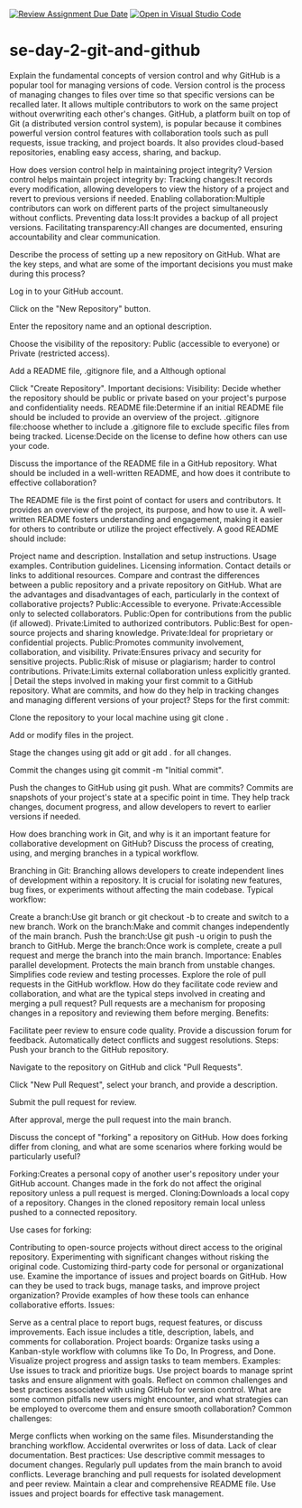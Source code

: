 [![Review Assignment Due Date](https://classroom.github.com/assets/deadline-readme-button-22041afd0340ce965d47ae6ef1cefeee28c7c493a6346c4f15d667ab976d596c.svg)](https://classroom.github.com/a/8wgCKhpZ)
[![Open in Visual Studio Code](https://classroom.github.com/assets/open-in-vscode-2e0aaae1b6195c2367325f4f02e2d04e9abb55f0b24a779b69b11b9e10269abc.svg)](https://classroom.github.com/online_ide?assignment_repo_id=18442083&assignment_repo_type=AssignmentRepo)
# se-day-2-git-and-github
Explain the fundamental concepts of version control and why GitHub is a popular tool for managing versions of code.
Version control is the process of managing changes to files over time so that specific versions can be recalled later. It allows multiple contributors to work on the same project without overwriting each other's changes. GitHub, a platform built on top of Git (a distributed version control system), is popular because it combines powerful version control features with collaboration tools such as pull requests, issue tracking, and project boards. It also provides cloud-based repositories, enabling easy access, sharing, and backup.

How does version control help in maintaining project integrity?
Version control helps maintain project integrity by: Tracking changes:It records every modification, allowing developers to view the history of a project and revert to previous versions if needed. Enabling collaboration:Multiple contributors can work on different parts of the project simultaneously without conflicts. Preventing data loss:It provides a backup of all project versions. Facilitating transparency:All changes are documented, ensuring accountability and clear communication.

Describe the process of setting up a new repository on GitHub. What are the key steps, and what are some of the important decisions you must make during this process?

Log in to your GitHub account.

Click on the "New Repository" button.

Enter the repository name and an optional description.

Choose the visibility of the repository: Public (accessible to everyone) or Private (restricted access).

Add a README file, .gitignore file, and a Although optional

Click "Create Repository". Important decisions: Visibility: Decide whether the repository should be public or private based on your project's purpose and confidentiality needs. README file:Determine if an initial README file should be included to provide an overview of the project. .gitignore file:choose whether to include a .gitignore file to exclude specific files from being tracked. License:Decide on the license to define how others can use your code.

Discuss the importance of the README file in a GitHub repository. What should be included in a well-written README, and how does it contribute to effective collaboration?

The README file is the first point of contact for users and contributors. It provides an overview of the project, its purpose, and how to use it. A well-written README fosters understanding and engagement, making it easier for others to contribute or utilize the project effectively. A good README should include:

Project name and description.
Installation and setup instructions.
Usage examples.
Contribution guidelines.
Licensing information.
Contact details or links to additional resources.
Compare and contrast the differences between a public repository and a private repository on GitHub. What are the advantages and disadvantages of each, particularly in the context of collaborative projects? Public:Accessible to everyone. Private:Accessible only to selected collaborators. Public:Open for contributions from the public (if allowed). Private:Limited to authorized contributors. Public:Best for open-source projects and sharing knowledge. Private:Ideal for proprietary or confidential projects. Public:Promotes community involvement, collaboration, and visibility. Private:Ensures privacy and security for sensitive projects. Public:Risk of misuse or plagiarism; harder to control contributions. Private:Limits external collaboration unless explicitly granted. |
Detail the steps involved in making your first commit to a GitHub repository. What are commits, and how do they help in tracking changes and managing different versions of your project?
Steps for the first commit:

Clone the repository to your local machine using git clone <repository URL>.

Add or modify files in the project.

Stage the changes using git add <file> or git add . for all changes.

Commit the changes using git commit -m "Initial commit".

Push the changes to GitHub using git push. What are commits? Commits are snapshots of your project's state at a specific point in time. They help track changes, document progress, and allow developers to revert to earlier versions if needed.

How does branching work in Git, and why is it an important feature for collaborative development on GitHub? Discuss the process of creating, using, and merging branches in a typical workflow.

Branching in Git: Branching allows developers to create independent lines of development within a repository. It is crucial for isolating new features, bug fixes, or experiments without affecting the main codebase. Typical workflow:

Create a branch:Use git branch <branch-name> or git checkout -b <branch-name> to create and switch to a new branch.
Work on the branch:Make and commit changes independently of the main branch.
Push the branch:Use git push -u origin <branch-name> to push the branch to GitHub.
Merge the branch:Once work is complete, create a pull request and merge the branch into the main branch. Importance:
Enables parallel development.
Protects the main branch from unstable changes.
Simplifies code review and testing processes.
Explore the role of pull requests in the GitHub workflow. How do they facilitate code review and collaboration, and what are the typical steps involved in creating and merging a pull request?
Pull requests are a mechanism for proposing changes in a repository and reviewing them before merging. Benefits:

Facilitate peer review to ensure code quality.
Provide a discussion forum for feedback.
Automatically detect conflicts and suggest resolutions. Steps:
Push your branch to the GitHub repository.

Navigate to the repository on GitHub and click "Pull Requests".

Click "New Pull Request", select your branch, and provide a description.

Submit the pull request for review.

After approval, merge the pull request into the main branch.

Discuss the concept of "forking" a repository on GitHub. How does forking differ from cloning, and what are some scenarios where forking would be particularly useful?

Forking:Creates a personal copy of another user's repository under your GitHub account. Changes made in the fork do not affect the original repository unless a pull request is merged. Cloning:Downloads a local copy of a repository. Changes in the cloned repository remain local unless pushed to a connected repository.

Use cases for forking:

Contributing to open-source projects without direct access to the original repository.
Experimenting with significant changes without risking the original code.
Customizing third-party code for personal or organizational use.
Examine the importance of issues and project boards on GitHub. How can they be used to track bugs, manage tasks, and improve project organization? Provide examples of how these tools can enhance collaborative efforts.
Issues:

Serve as a central place to report bugs, request features, or discuss improvements.
Each issue includes a title, description, labels, and comments for collaboration. Project boards:
Organize tasks using a Kanban-style workflow with columns like To Do, In Progress, and Done.
Visualize project progress and assign tasks to team members. Examples:
Use issues to track and prioritize bugs.
Use project boards to manage sprint tasks and ensure alignment with goals.
Reflect on common challenges and best practices associated with using GitHub for version control. What are some common pitfalls new users might encounter, and what strategies can be employed to overcome them and ensure smooth collaboration?
Common challenges:

Merge conflicts when working on the same files.
Misunderstanding the branching workflow.
Accidental overwrites or loss of data.
Lack of clear documentation. Best practices:
Use descriptive commit messages to document changes.
Regularly pull updates from the main branch to avoid conflicts.
Leverage branching and pull requests for isolated development and peer review.
Maintain a clear and comprehensive README file.
Use issues and project boards for effective task management.
